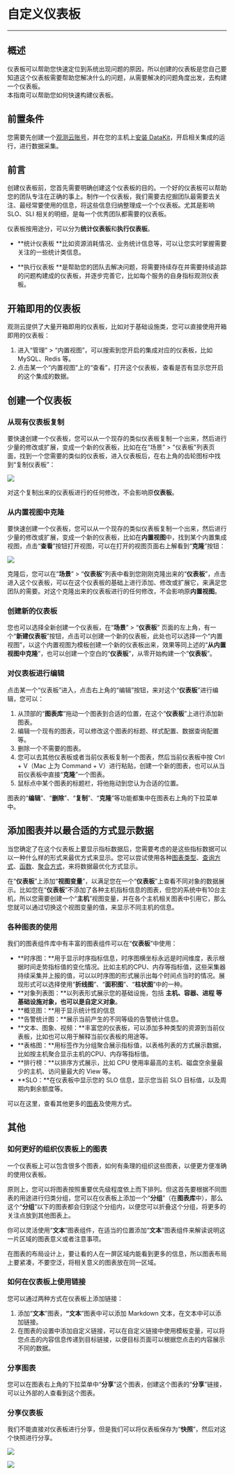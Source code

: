 # 自定义仪表板
---

## 概述

仪表板可以帮助您快速定位到系统出现问题的原因，所以创建的仪表板是您自己要知道这个仪表板需要帮助您解决什么的问题，从需要解决的问题角度出发，去构建一个仪表板。<br />本指南可以帮助您如何快速构建仪表板。

## 前置条件

您需要先创建一个[观测云账号](https://www.guance.com)，并在您的主机上[安装 DataKit](../../datakit/datakit-install.md)，开启相关集成的运行，进行数据采集。

## 前言

创建仪表板前，您首先需要明确创建这个仪表板的目的。一个好的仪表板可以帮助您的团队专注在正确的事上。制作一个仪表板，我们需要去挖掘团队最需要去关注、最经常要使用的信息，将这些信息归纳整理成一个个仪表板。尤其是影响 SLO、SLI 相关的明细，是每一个优秀团队都需要的仪表板。

仪表板按用途分，可以分为**统计仪表板**和**执行仪表板**。

- **统计仪表板 **比如资源消耗情况、业务统计信息等，可以让您实时掌握需要关注的一些统计类信息。

- **执行仪表板 **是帮助您的团队去解决问题，将需要持续存在并需要持续追踪的问题构建成的仪表板，并逐步完善它，比如每个服务的自身指标观测仪表板。

## 开箱即用的仪表板

观测云提供了大量开箱即用的仪表板，比如对于基础设施类，您可以直接使用开箱即用的仪表板：

1. 进入“管理” > “内置视图”，可以搜索到您开启的集成对应的仪表板，比如 MySQL、Redis 等。
1. 点击某一个“内置视图”上的“查看”，打开这个仪表板，查看是否有显示您开启的这个集成的数据。

## 创建一个仪表板

### 从现有仪表板复制

要快速创建一个仪表板，您可以从一个现存的类似仪表板复制一个出来，然后进行少量的修改或扩展，变成一个新的仪表板，比如在在“场景” > "仪表板"列表页面，找到一个您需要的类似的仪表板，进入仪表板后，在右上角的齿轮图标中找到“复制仪表板”：

![](../img/image1.png)

对这个复制出来的仪表板进行的任何修改，不会影响原**仪表板**。

### 从内置视图中克隆

要快速创建一个仪表板，您可以从一个现存的类似仪表板复制一个出来，然后进行少量的修改或扩展，变成一个新的仪表板，比如在**内置视图**中，找到某个内置集成视图，点击“**查看**”按钮打开视图，可以在打开的视图页面右上解看到“**克隆**”按钮：

![](../img/image2.png)

克隆后，您可以在“**场景**” > “**仪表板**”列表中看到您刚刚克隆出来的“**仪表板**”，点击进入这个仪表板，可以在这个仪表板的基础上进行添加、修改或扩展它，来满足您团队的需要。对这个克隆出来的仪表板进行的任何修改，不会影响原**内置视图**。

### 创建新的仪表板

您也可以选择全新创建一个仪表板，在“**场景**” > “**仪表板**” 页面的左上角，有一个“**新建仪表板**”按钮，点击可以创建一个新的仪表板，此处也可以选择一个“内置视图”，以这个内置视图为模板创建一个新的仪表板出来，效果等同上述的“**从内置视图中克隆**”，也可以创建一个空白的“**仪表板**”，从零开始构建一个“**仪表板**”。

### 对仪表板进行编辑

点击某一个“仪表板”进入，点击右上角的“编辑”按钮，来对这个“**仪表板**”进行编辑，您可以：

1. 从顶部的“**图表库**”拖动一个图表到合适的位置，在这个“**仪表板**”上进行添加新图表。
1. 编辑一个现有的图表，可以修改这个图表的标题、样式配置、数据查询配置等。
1. 删除一个不需要的图表。
1. 您可以去其他仪表板或者当前仪表板复制一个图表，然后当前仪表板中按 Ctrl + V（Mac 上为 Command + V）进行粘贴，创建一个新的图表，也可以从当前仪表板中直接“**克隆**”一个图表。
1. 鼠标点中某个图表的标题栏，将他拖动到您认为合适的位置。

图表的“**编辑**”、“**删除**”、“**复制**”、“**克隆**”等功能都集中在图表右上角的下拉菜单中。

## 添加图表并以最合适的方式显示数据

当您确定了在这个仪表板上要显示指标数据后，您需要考虑的是这些指标数据可以以一种什么样的形式来最优方式来显示。您可以尝试使用各种[图表类型](../../scene/visual-chart/index.md)、[查询方式](../../scene/visual-chart/chart-query.md)、[函数](../../scene/visual-chart/chart-query.md)、[聚合方式](../../scene/visual-chart/chart-query.md)，来将数据最优化方式显示。

在“**仪表板**”上添加“**视图变量**”，以满足您在一个“**仪表板**”上查看不同对象的数据展示。比如您在“**仪表板**”不添加了各种主机指标信息的图表，但您的系统中有10台主机，所以您需要创建一个“**主机**”视图变量，并在各个主机相关图表中引用它，那么您就可以通过切换这个视图变量的值，来显示不同主机的信息。

### 各种图表的使用

我们的图表组件库中有丰富的图表组件可以在“**仪表板**”中使用： 

- **时序图：**用于显示时序指标信息，时序图横坐标永远是时间维度，表示根据时间走势指标值的变化情况。比如主机的CPU、内存等指标值，这些采集器持续采集并上报的值，可以以时序图的形式展示出每个时间点当时的情况。展现形式可以选择使用“**折线图**”、“**面积图**”、“**柱状图**”中的一种。
- **对象列表图：**以列表形式展示您的基础设施，包括 **主机、容器、进程 **等基础设施对象，也可以是**自定义对象**。
- **概览图：**用于显示统计性的信息
- **告警统计图：**展示当前产生的不同等级的告警统计信息。
- **文本、图象、视频：**丰富您的仪表板，可以添加多种类型的资源到当前仪表板，比如也可以用于解释当前仪表板的用途等。
- **表格图：**用标签作为分组聚合展示指标值，以表格列表的方式展示数据，比如按主机聚合显示主机的CPU、内存等指标值。
- **排行榜：**以排序方式展示，比如 CPU 使用率最高的主机、磁盘空余量最少的主机、访问量最大的 View 等。
- **SLO：**在仪表板中显示您的 SLO 信息，显示您当前 SLO 目标值，以及周期内剩余额度等。

可以在这里，查看其他更多的[图表](../../scene/visual-chart/index.md)及使用方式。

## 其他

### 如何更好的组织仪表板上的图表

一个仪表板上可以包含很多个图表，如何有条理的组织这些图表，以便更方便准确的使用仪表板。

原则上，您可以将图表按照重要优先级程度依上而下排列。但这首先要根据不同图表的用途进行归类分组，您可以在仪表板上添加一个“**分组**”（在**图表库**中），那么这个“**分组**”以下的图表都会归到这个分组内，以便您可以折叠这个分组，将更多的关注点放到其他图表上。

你可以灵活使用“**文本**”图表组件，在适当的位置添加“**文本**”图表组件来解读说明这一片区域的图表意义或者注意事项。

在图表的布局设计上，要让看的人在一屏区域内能看到更多的信息，所以图表布局上要紧凑，不要空泛，将相关意义的图表放在同一区域。

### 如何在仪表板上使用链接

您可以通过两种方式在仪表板上添加链接：

1. 添加“**文本**”图表，**“文本**”图表中可以添加 Markdown 文本，在文本中可以添加链接。
1. 在图表的设置中添加自定义链接，可以在自定义链接中使用模板变量，可以将您点击的内容信息传递到目标链接，以便目标页面可以根据您点击的内容展示不同的数据。

### 分享图表

您可以在图表右上角的下拉菜单中“**分享**”这个图表，创建这个图表的“**分享**”链接，可以让外部的人查看到这个图表。

### 分享仪表板 
我们不能直接对仪表板进行分享，但是我们可以将仪表板保存为“**快照**”，然后对这个快照进行分享。

![](../img/image3.png)

![](../img/image4.png)
